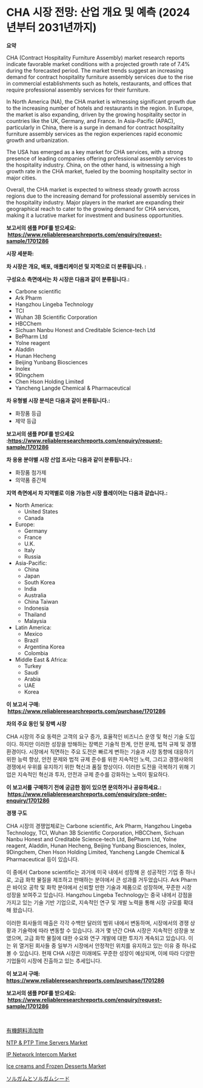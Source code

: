 <p><h1>CHA 시장 전망: 산업 개요 및 예측 (2024년부터 2031년까지)</h1></p><p><strong>요약</strong></p>
<p><p>CHA (Contract Hospitality Furniture Assembly) market research reports indicate favorable market conditions with a projected growth rate of 7.4% during the forecasted period. The market trends suggest an increasing demand for contract hospitality furniture assembly services due to the rise in commercial establishments such as hotels, restaurants, and offices that require professional assembly services for their furniture.</p><p>In North America (NA), the CHA market is witnessing significant growth due to the increasing number of hotels and restaurants in the region. In Europe, the market is also expanding, driven by the growing hospitality sector in countries like the UK, Germany, and France. In Asia-Pacific (APAC), particularly in China, there is a surge in demand for contract hospitality furniture assembly services as the region experiences rapid economic growth and urbanization.</p><p>The USA has emerged as a key market for CHA services, with a strong presence of leading companies offering professional assembly services to the hospitality industry. China, on the other hand, is witnessing a high growth rate in the CHA market, fueled by the booming hospitality sector in major cities.</p><p>Overall, the CHA market is expected to witness steady growth across regions due to the increasing demand for professional assembly services in the hospitality industry. Major players in the market are expanding their geographical reach to cater to the growing demand for CHA services, making it a lucrative market for investment and business opportunities.</p></p>
<p><strong>보고서의 샘플 PDF를 받으세요: &nbsp;<a href="https://www.reliableresearchreports.com/enquiry/request-sample/1701286">https://www.reliableresearchreports.com/enquiry/request-sample/1701286</a></strong></p>
<p><strong>시장 세분화:</strong></p>
<p><strong> 차 시장은 개요, 배포, 애플리케이션 및 지역으로 더 분류됩니다. :</strong></p>
<p><strong>구성요소 측면에서는 차 시장은 다음과 같이 분류됩니다.:</strong></p>
<p><ul><li>Carbone scientific</li><li>Ark Pharm</li><li>Hangzhou Lingeba Technology</li><li>TCI</li><li>Wuhan 3B Scientific Corporation</li><li>HBCChem</li><li>Sichuan Nanbu Honest and Creditable Science-tech Ltd</li><li>BePharm Ltd</li><li>Yolne reagent</li><li>Aladdin</li><li>Hunan Hecheng</li><li>Beijing Yunbang Biosciences</li><li>Inolex</li><li>9Dingchem</li><li>Chen Hson Holding Limited</li><li>Yancheng Langde Chemical & Pharmaceutical</li></ul></p>
<p><strong> 차 유형별 시장 분석은 다음과 같이 분류됩니다.:</strong></p>
<p><ul><li>화장품 등급</li><li>제약 등급</li></ul></p>
<p><strong>보고서의 샘플 PDF를 받으세요 :<a href="https://www.reliableresearchreports.com/enquiry/request-sample/1701286">https://www.reliableresearchreports.com/enquiry/request-sample/1701286</a></strong></p>
<p><strong> 차 응용 분야별 시장 산업 조사는 다음과 같이 분류됩니다.:</strong></p>
<p><ul><li>화장품 첨가제</li><li>의약품 중간체</li></ul></p>
<p><strong>지역 측면에서 차 지역별로 이용 가능한 시장 플레이어는 다음과 같습니다.:</strong></p>
<p><ul>
    <li>
        North America:
        <ul>
            <li>United States</li>
            <li>Canada</li>
        </ul>
    </li>
    <li>
        Europe:
        <ul>
            <li>Germany</li>
            <li>France</li>
            <li>U.K.</li>
            <li>Italy</li>
            <li>Russia</li>
        </ul>
    </li>
    <li>
        Asia-Pacific:
        <ul>
            <li>China</li>
            <li>Japan</li>
            <li>South Korea</li>
            <li>India</li>
            <li>Australia</li>
            <li>China Taiwan</li>
            <li>Indonesia</li>
            <li>Thailand</li>
            <li>Malaysia</li>
        </ul>
    </li>
    <li>
        Latin America:
        <ul>
            <li>Mexico</li>
            <li>Brazil</li>
            <li>Argentina Korea</li>
            <li>Colombia</li>
        </ul>
    </li>
    <li>
        Middle East & Africa:
        <ul>
            <li>Turkey</li>
            <li>Saudi</li>
            <li>Arabia</li>
            <li>UAE</li>
            <li>Korea</li>
        </ul>
    </li>
    </ul></p>
<p><strong>이 보고서 구매: &nbsp;<a href="https://www.reliableresearchreports.com/purchase/1701286">https://www.reliableresearchreports.com/purchase/1701286</a></strong></p>
<p><strong>차의 주요 동인 및 장벽 시장</strong></p>
<p><p>CHA 시장의 주요 동력은 고객의 요구 증가, 효율적인 비즈니스 운영 및 혁신 기술 도입이다. 하지만 이러한 성장을 방해하는 장벽은 기술적 한계, 안전 문제, 법적 규제 및 경쟁 환경이다. 시장에서 직면하는 주요 도전은 빠르게 변하는 기술과 시장 동향에 대응하기 위한 능력 향상, 안전 문제와 법적 규제 준수를 위한 지속적인 노력, 그리고 경쟁사와의 경쟁에서 우위를 유지하기 위한 혁신과 품질 향상이다. 이러한 도전을 극복하기 위해 기업은 지속적인 혁신과 투자, 안전과 규제 준수를 강화하는 노력이 필요하다.</p></p>
<p><strong>이 보고서를 구매하기 전에 궁금한 점이 있으면 문의하거나 공유하세요.: &nbsp;<a href="https://www.reliableresearchreports.com/enquiry/pre-order-enquiry/1701286">https://www.reliableresearchreports.com/enquiry/pre-order-enquiry/1701286</a></strong></p>
<p><strong>경쟁 구도</strong></p>
<p><p>CHA 시장의 경쟁업체로는 Carbone scientific, Ark Pharm, Hangzhou Lingeba Technology, TCI, Wuhan 3B Scientific Corporation, HBCChem, Sichuan Nanbu Honest and Creditable Science-tech Ltd, BePharm Ltd, Yolne reagent, Aladdin, Hunan Hecheng, Beijing Yunbang Biosciences, Inolex, 9Dingchem, Chen Hson Holding Limited, Yancheng Langde Chemical & Pharmaceutical 등이 있습니다. </p><p>이 중에서 Carbone scientific는 과거에 미국 내에서 성장해 온 성공적인 기업 중 하나로, 고급 화학 물질을 제조하고 판매하는 분야에서 큰 성과를 거두었습니다. Ark Pharm은 바이오 공학 및 화학 분야에서 신뢰할 만한 기술과 제품으로 성장하며, 꾸준한 시장 성장을 보여주고 있습니다. Hangzhou Lingeba Technology는 중국 내에서 강점을 가지고 있는 기술 기반 기업으로, 지속적인 연구 및 개발 노력을 통해 시장 규모를 확대해 왔습니다.</p><p>이러한 회사들의 매출은 각각 수백만 달러의 범위 내에서 변동하며, 시장에서의 경쟁 상황과 기술력에 따라 변동할 수 있습니다. 과거 몇 년간 CHA 시장은 지속적인 성장을 보였으며, 고급 화학 물질에 대한 수요와 연구 개발에 대한 투자가 계속되고 있습니다. 이는 위 열거된 회사들 중 일부가 시장에서 안정적인 위치를 유지하고 있는 이유 중 하나로 볼 수 있습니다. 현재 CHA 시장은 미래에도 꾸준한 성장이 예상되며, 이에 따라 다양한 기업들이 시장에 진출하고 있는 추세입니다.</p></p>
<p><strong>이 보고서 구매: &nbsp; <a href="https://www.reliableresearchreports.com/purchase/1701286">https://www.reliableresearchreports.com/purchase/1701286</a></strong></p>
<p><strong>보고서의 샘플 PDF를 받으세요: &nbsp;<a href="https://www.reliableresearchreports.com/enquiry/request-sample/1701286">https://www.reliableresearchreports.com/enquiry/request-sample/1701286</a></strong><strong></strong></p>
<p>&nbsp;</p>
<p><p><a href="https://medium.com/@chablisdavislouise32ptpzm2g/%E6%9C%89%E6%A9%9F%E9%A3%BC%E6%96%99%E6%B7%BB%E5%8A%A0%E5%89%A4%E5%B8%82%E5%A0%B4%E3%81%AF-%E5%B8%82%E5%A0%B4%E3%82%B7%E3%82%A7%E3%82%A2-%E3%82%B5%E3%82%A4%E3%82%BA-2031%E5%B9%B4%E3%81%BE%E3%81%A7%E3%81%AE%E4%BA%88%E6%B8%AC%E3%81%AB%E7%84%A6%E7%82%B9%E3%82%92%E5%BD%93%E3%81%A6%E3%81%A6%E3%81%84%E3%81%BE%E3%81%99-0a8b4ed66fe1">有機飼料添加物</a></p><p><a href="https://cute-banjo-8ca.notion.site/NTP-PTP-Time-Servers-Market-Research-Report-Provides-Critical-Insights-that-can-help-Shape-Busines-e461127a3d42491b98030f1aaebca2a2">NTP & PTP Time Servers Market</a></p><p><a href="https://unruly-ladybug-44b.notion.site/IP-Network-Intercom-Market-Furnish-Information-about-Market-Size-Market-Share-Market-Dynamics-and-91d59239fb934fc9bf60ad71aca9073f">IP Network Intercom Market</a></p><p><a href="https://github.com/lubmix/Market-Research-Report-List-1/blob/main/ice-creams-and-frozen-desserts-market.md">Ice creams and Frozen Desserts Market</a></p><p><a href="https://medium.com/@chablisdavislouise32ptpzm2g/%E3%82%BD%E3%83%AB%E3%82%AC%E3%83%A0%E3%81%A8%E3%82%BD%E3%83%AB%E3%82%AC%E3%83%A0%E7%A8%AE%E5%B8%82%E5%A0%B4-2031%E5%B9%B4%E3%81%BE%E3%81%A7%E3%81%AE%E3%83%88%E3%83%AC%E3%83%B3%E3%83%89-%E4%BA%88%E6%B8%AC-%E7%AB%B6%E4%BA%89%E5%88%86%E6%9E%90-9aaad0d1bd33">ソルガムとソルガムシード</a></p></p>